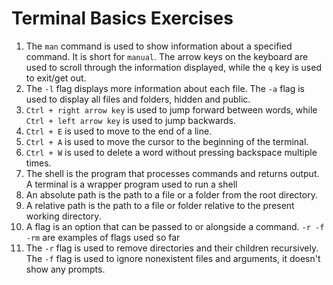 # Terminal Basics Exercises

1. The `man` command is used to show information about a specified command. It is short for `manual`. The arrow keys on the keyboard are used to scroll through the information displayed, while the `q` key is used to exit/get out.
2. The `-l` flag displays more information about each file. The `-a` flag is used to display all files and folders, hidden and public.
6. `Ctrl + right arrow key` is used to jump forward between words, while `Ctrl + left arrow key` is used to jump backwards.
7. `Ctrl + E` is used to move to the end of a line.
8. `Ctrl + A` is used to move the cursor to the beginning of the terminal.
9. `Ctrl + W` is used to delete a word without pressing backspace multiple times.
10. The shell is the program that processes commands and returns output. A terminal is a wrapper program used to run a shell
11. An absolute path is the path to a file or a folder from the root directory.
12. A relative path is the path to a file or folder relative to the present working directory.
13. A flag is an option that can be passed to or alongside a command. `-r -f -rm` are examples of flags used so far
14. The `-r` flag is used to remove directories and their children recursively. The `-f` flag is used to ignore nonexistent files and arguments, it doesn't show any prompts.
